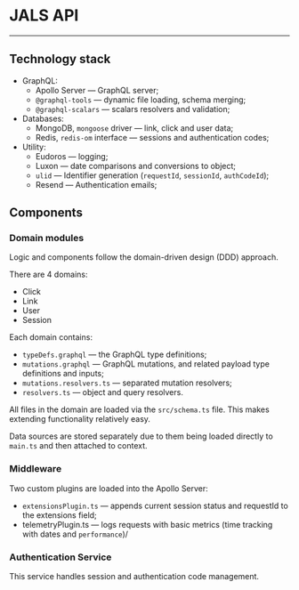 # JALS API

---

## Technology stack

- GraphQL:
  - Apollo Server — GraphQL server;
  - `@graphql-tools` — dynamic file loading, schema merging;
  - `@graphql-scalars` — scalars resolvers and validation;
- Databases:
  - MongoDB, `mongoose` driver — link, click and user data;
  - Redis, `redis-om` interface — sessions and authentication codes;
- Utility:
  - Eudoros — logging;
  - Luxon — date comparisons and conversions to object;
  - `ulid` — Identifier generation (`requestId`, `sessionId`, `authCodeId`);
  - Resend — Authentication emails;

## Components

### Domain modules

Logic and components follow the domain-driven design (DDD) approach.

There are 4 domains:
- Click
- Link
- User
- Session

Each domain contains:
- `typeDefs.graphql` — the GraphQL type definitions;
- `mutations.graphql` — GraphQL mutations, and related payload type definitions and inputs;
- `mutations.resolvers.ts` — separated mutation resolvers;
- `resolvers.ts` — object and query resolvers.

All files in the domain are loaded via the `src/schema.ts` file. This makes extending functionality relatively easy.

Data sources are stored separately due to them being loaded directly to `main.ts` and then attached to context.

### Middleware

Two custom plugins are loaded into the Apollo Server:
- `extensionsPlugin.ts` — appends current session status and requestId to the extensions field;
- telemetryPlugin.ts — logs requests with basic metrics (time tracking with dates and `performance`)/

### Authentication Service

This service handles session and authentication code management. 